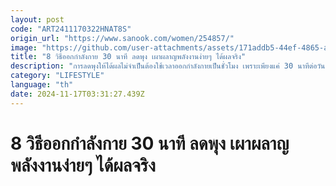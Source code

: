 ```yaml
---
layout: post
code: "ART2411170322HNAT8S"
origin_url: "https://www.sanook.com/women/254857/"
image: "https://github.com/user-attachments/assets/171addb5-44ef-4865-ad72-cde6a0e42e2b"
title: "8 วิธีออกกำลังกาย 30 นาที ลดพุง เผาผลาญพลังงานง่ายๆ ได้ผลจริง"
description: "การลดพุงให้ได้ผลไม่จำเป็นต้องใช้เวลาออกกำลังกายเป็นชั่วโมง เพราะเพียงแค่ 30 นาทีต่อวัน "
category: "LIFESTYLE"
language: "th"
date: 2024-11-17T03:31:27.439Z
---
```


# 8 วิธีออกกำลังกาย 30 นาที ลดพุง เผาผลาญพลังงานง่ายๆ ได้ผลจริง